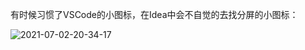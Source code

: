 有时候习惯了VSCode的小图标，在Idea中会不自觉的去找分屏的小图标：

![2021-07-02-20-34-17](https://junjie2018sz.oss-cn-shenzhen.aliyuncs.com/images/2021-07-02-20-34-17.png)
